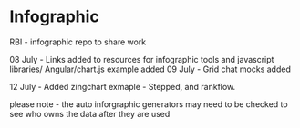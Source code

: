 # Infographic
RBI - infographic repo to share work 

08 July - Links added to resources for infographic tools and javascript libraries/
		  Angular/chart.js example added
09 July - Grid chat mocks added

12 July - Added zingchart exmaple - Stepped, and rankflow. 

please note - the auto inforgraphic generators may need to be checked to see who owns the data after they are used
